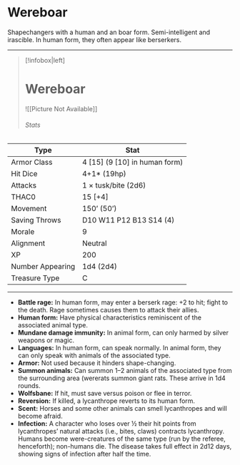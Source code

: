 # Wereboar

Shapechangers with a human and an boar form. Semi-intelligent and irascible. In human form, they often appear like berserkers.

------
> [!infobox|left] 
>  # Wereboar 
>  ![[Picture Not Available]] 
>  ###### Stats 
| Type                    | Stat        |
| ---------------- | ------------------------------ | 
| Armor Class     | 4 [15] (9 [10] in human form) |
| Hit Dice         | 4+1* (19hp)                   |
| Attacks          | 1 × tusk/bite (2d6)           |
| THAC0            | 15 [+4]                       |
| Movement         | 150’ (50’)                    |
| Saving Throws    | D10 W11 P12 B13 S14 (4)       |
| Morale           | 9                             |
| Alignment        | Neutral                       |
| XP               | 200                           |
| Number Appearing | 1d4 (2d4)                     |
| Treasure Type    | C                             |

------

- **Battle rage:** In human form, may enter a berserk rage: +2 to hit; fight to the death. Rage sometimes causes them to attack their allies.
- **Human form:** Have physical characteristics reminiscent of the associated animal type.
- **Mundane damage immunity:** In animal form, can only harmed by silver weapons or magic.
- **Languages:** In human form, can speak normally. In animal form, they can only speak with animals of the associated type.
- **Armor:** Not used because it hinders shape-changing.
- **Summon animals:** Can summon 1–2 animals of the associated type from the surrounding area (wererats summon giant rats. These arrive in 1d4 rounds.
- **Wolfsbane:** If hit, must save versus poison or flee in terror.
- **Reversion:** If killed, a lycanthrope reverts to its human form.
- **Scent:** Horses and some other animals can smell lycanthropes and will become afraid.
- **Infection:** A character who loses over ½ their hit points from lycanthropes’ natural attacks (i.e., bites, claws) contracts lycanthropy. Humans become were-creatures of the same type (run by the referee, henceforth); non-humans die. The disease takes full effect in 2d12 days, showing signs of infection after half the time.